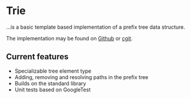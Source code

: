 # Trie

…is a basic template based implementation of a prefix tree data structure.

The implementation may be found on [Github] or [cgit].

## Current features

* Specializable tree element type
* Adding, removing and resolving paths in the prefix tree
* Builds on the standard library
* Unit tests based on GoogleTest

[Github]: https://github.com/KnairdA/Trie 
[cgit]: http://code.kummerlaender.eu/Trie/
